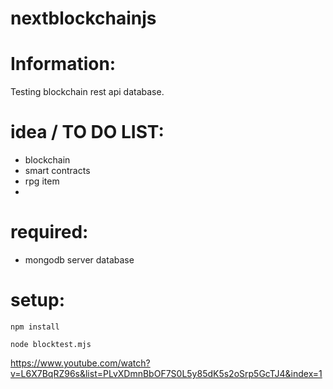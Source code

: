 # nextblockchainjs

# Information:
  Testing blockchain rest api database.

# idea / TO DO LIST:
- blockchain
- smart contracts
- rpg item
- 

# required:
- mongodb server database

# setup:
```
npm install

node blocktest.mjs
```


https://www.youtube.com/watch?v=L6X7BqRZ96s&list=PLvXDmnBbOF7S0L5y85dK5s2oSrp5GcTJ4&index=1





